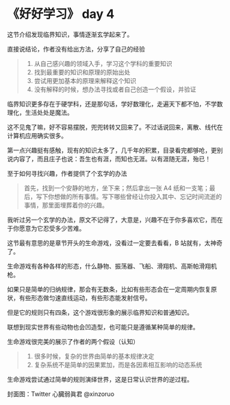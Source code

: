 # 《好好学习》 day 4

这节介绍发现临界知识，事情逐渐玄学起来了。

直接说结论，作者没有给出方法，分享了自己的经验

> 1. 从自己感兴趣的领域入手，学习这个学科的重要知识
> 2. 找到最重要的知识和原理的原始出处
> 3. 尝试用更加基本的原理来解释这个知识
> 4. 没有解释的时候，想办法寻找或者自己创造一个假设，并验证

临界知识更多存在于硬学科，还是那句话，学好数理化，走遍天下都不怕，不学数理化，生活处处是魔法。

这不见鬼了嘛，好不容易摆脱，兜兜转转又回来了。不过话说回来，离散、线代在计算机应用确实很多。

第一点兴趣挺有感触，现有的知识太多了，几千年的积累，目录看完都够呛，更别说内容了，而且庄子也说：吾生也有涯，而知也无涯。以有涯随无涯，殆已！

至于如何寻找兴趣，作者提供了个玄学的办法

> 首先，找到一个安静的地方，坐下来；然后拿出一张 A4 纸和一支笔；最后，写下你想做的所有事情。写下哪些曾经让你投入其中、忘记时间流逝的事情，那里面埋葬着你的兴趣。

我听过另一个玄学的办法，原文不记得了，大意是，兴趣不在于你多喜欢它，而在于你愿意为它忍受多少苦难。

这节最有意思的是章节开头的生命游戏，没看过一定要去看看，B 站就有，太神奇了。

生命游戏有各种各样的形态，什么静物、振荡器、飞船、滑翔机、高斯帕滑翔机枪。

如果只是简单的归纳规律，那会有无数条，比如有些形态会在一定周期内恢复原状，有些形态做匀速直线运动，有些形态能发射信号。

但是它的规则只有四条，这个游戏很形象的展示临界知识和普通知识。

联想到现实世界有些动物也会凹造型，也可能只是遵循某种简单的规律。

生命游戏很完美的展示了作者的两个假设（认知）

> 1. 很多时候，复杂的世界由简单的基本规律决定
> 2. 复杂系统不是简单的因果累加，而是各因素相互影响的动态系统

生命游戏尝试通过简单的规则演绎世界，这是日常认识世界的逆过程。

封面图：Twitter 心臓弱眞君 @xinzoruo